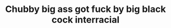 ---
layout: post
title: Chubby big ass got fuck by big black cock interracial
duration: '07:00'
view: 112
rate: 2
video: 'http://fantasti.cc/embed/684453/'
category: 
 - black
tags: 
 - big-black-cock
priority: 0.9
changefreq: daily
---